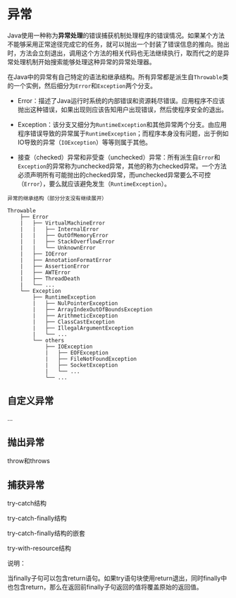 # 异常

Java使用一种称为**异常处理**的错误捕获机制处理程序的错误情况。如果某个方法不能够采用正常途径完成它的任务，就可以抛出一个封装了错误信息的推向。抛出时，方法会立刻退出，调用这个方法的相关代码也无法继续执行，取而代之的是异常处理机制开始搜索能够处理这种异常的异常处理器。

在Java中的异常有自己特定的语法和继承结构。所有异常都是派生自`Throwable`类的一个实例，然后细分为`Error`和`Exception`两个分支。

* Error：描述了Java运行时系统的内部错误和资源耗尽错误。应用程序不应该抛出这种错误，如果出现则应该告知用户出现错误，然后使程序安全的退出。

* Exception：该分支又细分为`RuntimeException`和其他异常两个分支。由应用程序错误导致的异常属于`RuntimeException`；而程序本身没有问题，出于例如IO导致的异常（`IOException`）等等则属于其他。

* 接查（checked）异常和非受查（unchecked）异常：所有派生自`Error`和`Exception`的异常称为unchecked异常，其他的称为checked异常。一个方法必须声明所有可能抛出的checked异常，而unchecked异常要么不可控（`Error`），要么就应该避免发生（`RuntimeException`）。

```
异常的继承结构（部分分支没有继续展开）

Throwable
    ├── Error
    |   ├── VirtualMachineError
    |   |   ├── InternalError
    |   |   ├── OutOfMemoryError
    |   |   ├── StackOverflowError
    |   |   └── UnknownError
    |   ├── IOError
    |   ├── AnnotationFormatError
    |   ├── AssertionError
    |   ├── AWTError
    |   ├── ThreadDeath
    |   └── ...
    └── Exception
        ├── RuntimeException
        |   ├── NulPointerException
        |   ├── ArrayIndexOutOfBoundsException
        |   ├── ArithmeticException
        |   ├── ClassCastException
        |   ├── IllegalArgumentException
        |   └── ...
        └── others
            ├── IOException
            |   ├── EOFException
            |   ├── FileNotFoundException
            |   ├── SocketException
            |   └── ...
            └── ...
```

## 自定义异常

...

## 抛出异常

throw和throws

## 捕获异常

try-catch结构 

try-catch-finally结构 

try-catch-finally结构的嵌套

try-with-resource结构

说明：

当finally子句可以包含return语句。如果try语句块使用return退出，同时finally中也包含return，那么在返回前finally子句返回的值将覆盖原始的返回值。
